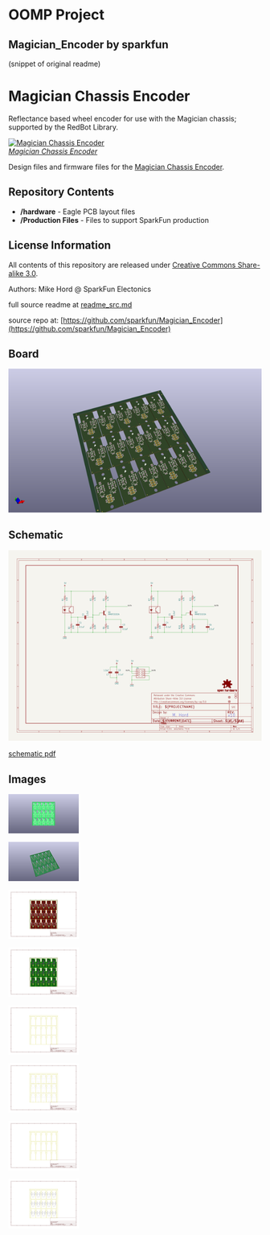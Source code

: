 # OOMP Project  
## Magician_Encoder  by sparkfun  
  
(snippet of original readme)  
  
Magician Chassis Encoder  
==================  
  
Reflectance based wheel encoder for use with the Magician chassis; supported by the RedBot Library.  
  
[![Magician Chassis Encoder](https://dlnmh9ip6v2uc.cloudfront.net/images/products/1/2/6/1/7/12617-01_medium.jpg)    
*Magician Chassis Encoder*](https://www.sparkfun.com/products/12617)  
  
Design files and firmware files for the [Magician Chassis Encoder](https://www.sparkfun.com/products/12617).  
  
Repository Contents  
-------------------  
  
* **/hardware** - Eagle PCB layout files  
* **/Production Files** - Files to support SparkFun production  
  
  
License Information  
-------------------  
  
All contents of this repository are released under [Creative Commons Share-alike 3.0](http://creativecommons.org/licenses/by-sa/3.0/).  
  
Authors: Mike Hord @ SparkFun Electonics  
  
  full source readme at [readme_src.md](readme_src.md)  
  
source repo at: [https://github.com/sparkfun/Magician_Encoder](https://github.com/sparkfun/Magician_Encoder)  
## Board  
  
[![working_3d.png](working_3d_600.png)](working_3d.png)  
## Schematic  
  
[![working_schematic.png](working_schematic_600.png)](working_schematic.png)  
  
[schematic pdf](working_schematic.pdf)  
## Images  
  
[![working_3D_bottom.png](working_3D_bottom_140.png)](working_3D_bottom.png)  
  
[![working_3D_top.png](working_3D_top_140.png)](working_3D_top.png)  
  
[![working_assembly_page_01.png](working_assembly_page_01_140.png)](working_assembly_page_01.png)  
  
[![working_assembly_page_02.png](working_assembly_page_02_140.png)](working_assembly_page_02.png)  
  
[![working_assembly_page_03.png](working_assembly_page_03_140.png)](working_assembly_page_03.png)  
  
[![working_assembly_page_04.png](working_assembly_page_04_140.png)](working_assembly_page_04.png)  
  
[![working_assembly_page_05.png](working_assembly_page_05_140.png)](working_assembly_page_05.png)  
  
[![working_assembly_page_06.png](working_assembly_page_06_140.png)](working_assembly_page_06.png)  
